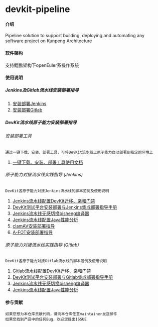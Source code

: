 # devkit-pipeline

#### 介绍
Pipeline solution to support building, deploying and automating any software project on Kunpeng Architecture

#### 软件架构
支持鲲鹏架构下openEuler系操作系统

#### 使用说明
##### Jenkins及Gitlab流水线安装部署指导

1. [安装部署Jenkins](./document/Jenkins安装部署/安装部署Jenkins.md)
2. [安装部署Gitlab](./document/gitlab安装部署/gitlab安装部署.md)
##### DevKit流水线原子能力安装部署指导
###### 安装部署工具
    通过一键下载、安装、部署工具，可将DevKit流水线上原子能力自动部署到指定的环境上

1. [一键下载、安装、部署工具使用文档](./document/批量部署工具/批量部署工具和一键下载工具说明文档.md)
###### 原子能力对接流水线实践指导 (Jenkins)
    DevKit各原子能力对接Jenkins流水线的脚本范例及使用说明

1. [Jenkins流水线配置DevKit迁移、亲和门禁](https://gitee.com/openeuler/devkit-pipeline/blob/master/document/Jenkins安装部署/Jenkins流水线配置迁移、亲和门禁.md)
2. [DevKit测试平台安装部署与Jenkins集成部署指导手册](https://gitee.com/openeuler/devkit-pipeline/blob/master/document/测试平台安装部署/devkit测试平台安装部署与jenkins集成部署指导手册.md)
3. [Jenkins流水线无感切换bisheng编译器](https://gitee.com/openeuler/devkit-pipeline/blob/master/document/无感切换/无感切换与Jenkins集成部署指导手册.md)
4. [Jenkins流水线配置Java性能分析](document/Jenkins安装部署/Jenkins流水线配置Java性能分析.md)
5. [clamAV安装部署指导](document/clamAV安装更新指导/clamav安装部署指导资料.md)
6. [A-FOT安装部署指导](document/A-FOT安装部署指导/A-FOT安装使用以及集成到Jenkins指导说明.md)


###### 原子能力对接流水线实践指导 (Gitlab)
    DevKit各原子能力对接Gitlab流水线的脚本范例及使用说明
1.  [Gitlab流水线配置DevKit迁移、亲和门禁](https://gitee.com/openeuler/devkit-pipeline/blob/master/document/gitlab安装部署/Gitlab流水线配置迁移、亲和门禁.md)
2.  [DevKit测试平台安装部署与Gitlab集成部署指导手册](https://gitee.com/openeuler/devkit-pipeline/blob/master/document/测试平台安装部署/devkit测试平台安装部署与gitlab集成部署指导手册.md)
3.  [Jenkins流水线无感切换bisheng编译器](https://gitee.com/openeuler/devkit-pipeline/blob/master/document/无感切换/无感切换与gitlab集成部署指导手册.md)
4. [Jenkins流水线配置Java性能分析](document/gitlab安装部署/Gitlab流水线配置Java性能分析.md)
#### 参与贡献
    如果您想为本仓库贡献代码，请向本仓库任意maintainer发送邮件
    如果您找到产品中的任何Bug，欢迎您提出ISSUE
